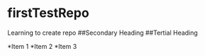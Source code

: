 # firstTestRepo
Learning to create repo
##Secondary Heading
##Tertial Heading

*Item 1
*Item 2
*Item 3
